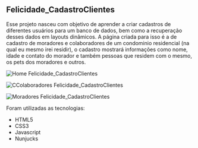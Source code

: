 ## Felicidade_CadastroClientes


Esse projeto nasceu com objetivo de aprender a criar cadastros de diferentes usuários para um banco de dados, bem como a recuperação desses dados em layouts dinâmicos.
A página criada para isso é a de cadastro de moradores e colaboradores de um condominio residencial (na qual eu mesmo irei residir), o cadastro mostrará informações como nome, idade e contato do morador e também pessoas que residem com o mesmo, os pets dos moradores e outros.

![Home Felicidade_CadastroClientes](https://i.imgur.com/uaBfl3Z.png "Home Felicidade_CadastroClientes")

![CColaboradores  Felicidade_CadastroClientes](https://i.imgur.com/cYmYABY.png "CColaboradores  Felicidade_CadastroClientes")

![Moradores Felicidade_CadastroClientes](https://i.imgur.com/NTGJtkd.png "Moradores Felicidade_CadastroClientes")

Foram utilizadas as tecnologias:
- HTML5
- CSS3
- Javascript
- Nunjucks

